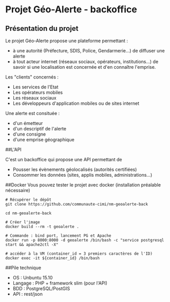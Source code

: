 # Projet Géo-Alerte - backoffice

## Présentation du projet

Le projet Géo-Alerte propose une plateforme permettant :
- à une autorité (Préfecture, SDIS, Police, Gendarmerie...) de diffuser une alerte
- à tout acteur internet (réseaux sociaux, opérateurs, institutions...) de savoir si une localisation est concernée et d'en connaître l'emprise.

Les "clients" concernés :
- Les services de l'Etat
- Les opérateurs mobiles
- Les réseaux sociaux
- Les développeurs d'application mobiles ou de sites internet

Une alerte est consituée :
- d'un émetteur
- d'un descriptif de l'alerte
- d'une consigne
- d'une emprise géographique


##L'API

C'est un backoffice qui propose une API permettant de
- Pousser les évènements géolocalisés (autorités certifiées)
- Consommer les données (sites, applis mobiles, administrations...)

##Docker
Vous pouvez tester le projet avec docker (installation préalable nécessaire)
```shell
# Récupérer le dépôt
git clone https://github.com/communaute-cimi/nm-geoalerte-back

cd nm-geoalerte-back

# Créer l'image
docker build --rm -t geoalerte .

# Commande : bind port, lancement PG et Apache
docker run -p 8000:8000 -d geoalerte /bin/bash -c "service postgresql start && apache2ctl -X"

# accéder à la VM (container_id = 3 premiers caractères de l'ID)
docker exec -it ${container_id} /bin/bash

```

##Pile technique

- OS : Unbuntu 15.10
- Langage : PHP + framework slim (pour l'API)
- BDD : PostgreSQL/PostGIS
- API : rest/json
